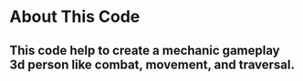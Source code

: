 # About This Code
## This code help to create a mechanic gameplay 3d person like combat, movement, and traversal.
